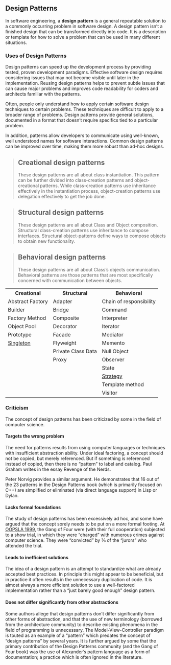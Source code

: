 <article>
        <h1>Design Patterns</h1>

<p>In software engineering, a
  <strong>design pattern</strong> is a general repeatable solution to a commonly occurring problem in software design. A design pattern isn’t a finished design that can be transformed directly into code. It is a description or template for how to solve a problem that can be used in many different situations.
</p>

<h3>Uses of Design Patterns</h3>

<p>Design patterns can speed up the development process by providing tested, proven development paradigms. Effective software design requires considering issues that may not become visible until later in the implementation. Reusing design patterns helps to prevent subtle issues that can cause major problems and improves code readability for coders and architects familiar with the patterns.</p>
<p>Often, people only understand how to apply certain software design techniques to certain problems. These techniques are difficult to apply to a broader range of problems. Design patterns provide general solutions, documented in a format that doesn’t require specifics tied to a particular problem.</p>
<p>In addition, patterns allow developers to communicate using well-known, well understood names for software interactions. Common design patterns can be improved over time, making them more robust than ad-hoc designs.</p>

><h2>Creational design patterns</h2>
>These design patterns are all about class instantiation. This pattern can be further divided into class-creation patterns and object-creational patterns. While class-creation patterns use inheritance effectively in the instantiation process, object-creation patterns use delegation effectively to get the job done.

><h2>Structural design patterns</h2>
>These design patterns are all about Class and Object composition. Structural class-creation patterns use inheritance to compose interfaces. Structural object-patterns define ways to compose objects to obtain new functionality.


><h2>Behavioral design patterns</h2>
>These design patterns are all about Class’s objects communication. Behavioral patterns are those patterns that are most specifically concerned with communication between objects.


<table>
  <tr>
    <th>Creational</th>
    <th>Structural</th>
    <th>Behavioral</th>
  </tr>
  <tr>
    <td>Abstract Factory</td>
    <td>Adapter</td>
    <td>Chain of responsibility</td>
  </tr>
  <tr>
    <td>Builder</td>
    <td>Bridge</td>
    <td>Command</td>
  </tr>
  <tr>
    <td>Factory Method</td>
    <td>Composite</td>
    <td>Interpreter</td>
  </tr>
  <tr>
    <td>Object Pool</td>
    <td>Decorator</td>
    <td>Iterator</td>
  </tr>
  <tr>
    <td>Prototype</td>
    <td>Facade</td>
    <td>Mediator</td>
  </tr>
  <tr>
    <td><a href="/Creational/Singleton">Singleton</a></td>
    <td>Flyweight</td>
    <td>Memento</td>
  </tr>
  <tr>
    <td></td>
    <td>Private Class Data</td>
    <td>Null Object</td>
  </tr>
  <tr>
    <td></td>
    <td>Proxy</td>
    <td>Observer</td>
  </tr>
  <tr>
    <td></td>
    <td></td>
    <td>State</td>
  </tr> 
<tr>
    <td></td>
    <td></td>
    <td><a href="/Behavioral/Strategy">Strategy</a></td>
  </tr> 
<tr>
    <td></td>
    <td></td>
    <td>Template method</td>
  </tr>
<tr>
    <td></td>
    <td></td>
    <td>Visitor</td>
  </tr>
</table>

<h3>Criticism</h3>

<div>
  <p>The concept of design patterns has been criticized by some in the field of computer science.</p>
  <h4>Targets the wrong problem</h4>

  <p>The need for patterns results from using computer languages or techniques with insufficient abstraction ability. Under ideal factoring, a concept should not be copied, but merely referenced. But if something is referenced instead of copied, then there is no “pattern” to label and catalog. Paul Graham writes in the essay
    <a >Revenge of the Nerds</a>.</p>

  <p>Peter Norvig provides a similar argument. He demonstrates that 16 out of the 23 patterns in the Design Patterns book (which is primarily focused on C++) are simplified or eliminated (via direct language support) in Lisp or Dylan.</p>

  <h4>Lacks formal foundations</h4>

  <p>The study of design patterns has been excessively ad hoc, and some have argued that the concept sorely needs to be put on a more formal footing. At
    <abbr data-original-title="" title="">OOPSLA 1999</abbr>, the Gang of Four were (with their full cooperation) subjected to a show trial, in which they were “charged” with numerous crimes against computer science. They were “convicted” by ⅔ of the “jurors” who attended the trial.
  </p>

  <h4>Leads to inefficient solutions</h4>

  <p>The idea of a design pattern is an attempt to standardize what are already accepted best practices. In principle this might appear to be beneficial, but in practice it often results in the unnecessary duplication of code. It is almost always a more efficient solution to use a well-factored implementation rather than a “just barely good enough” design pattern.</p>

  <h4>Does not differ significantly from other abstractions</h4>

  <p>Some authors allege that design patterns don’t differ significantly from other forms of abstraction, and that the use of new terminology (borrowed from the architecture community) to describe existing phenomena in the field of programming is unnecessary. The Model-View-Controller paradigm is touted as an example of a “pattern” which predates the concept of “design patterns” by several years. It is further argued by some that the primary contribution of the Design Patterns community (and the Gang of Four book) was the use of Alexander’s pattern language as a form of documentation; a practice which is often ignored in the literature.</p>
</div>
</article>
